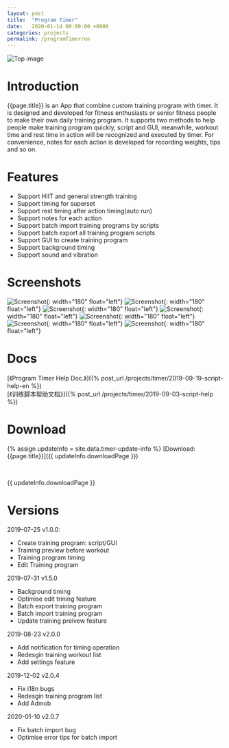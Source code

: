 ```yaml
---
layout: post
title:  "Program Timer"
date:   2020-01-14 00:00:00 +0800
categories: projects
permalink: /programTimer/en
---
```

![Top image](/assets/images/img_top_big_en.png)

# Introduction
{{page.title}} is an App that combine custom training program with timer. It is designed and developed for fitness enthusiasts or senior fitness people to make their own daily training program. It supports two methods to help people make training program quickly, script and GUI, meanwhile,  workout time and rest time in action will be recognized and executed by timer. For convenience, notes for each action is developed for recording weights, tips and so on.


# Features
- Support HIIT and general strength training
- Support timing for superset
- Support rest timing after action timing(auto run)
- Support notes for each action
- Support batch import training programs by scripts
- Support batch export all training program scripts
- Support GUI to create training program
- Support background timing
- Support sound and vibration

# Screenshots
![Screenshot](/assets/images/img_menu_en.jpeg){: width="180" float="left"}
![Screenshot](/assets/images/img_samples_en.jpeg){: width="180" float="left"}
![Screenshot](/assets/images/img_my_programs_en.jpeg){: width="180" float="left"}
![Screenshot](/assets/images/img_new_program_en.jpeg){: width="180" float="left"}
![Screenshot](/assets/images/img_new_action_en.jpeg){: width="180" float="left"}
![Screenshot](/assets/images/img_workout_en.jpeg){: width="180" float="left"}
![Screenshot](/assets/images/img_lock_en.jpeg){: width="180" float="left"}

# Docs
[《Program Timer Help Doc.》]({% post_url /projects/timer/2019-09-19-script-help-en %})  
[《训练脚本帮助文档》]({% post_url /projects/timer/2019-09-03-script-help %})


# Download
{% assign updateInfo = site.data.timer-update-info %}
[Download: {{page.title}}]({{ updateInfo.downloadPage }})
<div id="code"></div><br/>

{{ updateInfo.downloadPage }}


# Versions
2019-07-25 v1.0.0:
- Create training program: script/GUI
- Training preview before workout
- Training program timing
- Edit Training program

2019-07-31 v1.5.0
- Background timing
- Optimise edit trining feature
- Batch export training program
- Batch import training program
- Update training preivew feature

2019-08-23 v2.0.0
- Add notification for timing operation
- Redesgin training workout list
- Add settings feature

2019-12-02 v2.0.4
- Fix i18n bugs
- Redesgin training program list
- Add Admob

2020-01-10 v2.0.7
- Fix batch import bug
- Optimise error tips for batch import


<script src="/assets/js/jquery.min-1.5.2.js"></script>
<script src="/assets/js/jquery.qrcode.min.js"></script>
<script type="text/javascript">
  $("#code").qrcode({
    width: 200,
    height: 200,
    correctLevel:0,
    text: "{{ updateInfo.downloadPage }}"
  });
</script>